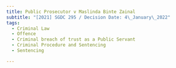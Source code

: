 ```yaml
---
title: Public Prosecutor v Maslinda Binte Zainal
subtitle: "[2021] SGDC 295 / Decision Date: 4\_January\_2022"
tags:
  - Criminal Law
  - Offence
  - Criminal breach of trust as a Public Servant
  - Criminal Procedure and Sentencing
  - Sentencing

---
```

